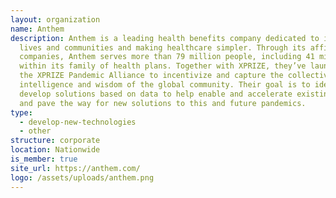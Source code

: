 ```yaml
---
layout: organization
name: Anthem
description: Anthem is a leading health benefits company dedicated to improving
  lives and communities and making healthcare simpler. Through its affiliated
  companies, Anthem serves more than 79 million people, including 41 million
  within its family of health plans. Together with XPRIZE, they’ve launched the
  the XPRIZE Pandemic Alliance to incentivize and capture the collective
  intelligence and wisdom of the global community. Their goal is to identify and
  develop solutions based on data to help enable and accelerate existing efforts
  and pave the way for new solutions to this and future pandemics.
type:
  - develop-new-technologies
  - other
structure: corporate
location: Nationwide
is_member: true
site_url: https://anthem.com/
logo: /assets/uploads/anthem.png
---
```

